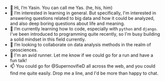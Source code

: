 - 👋 Hi, I’m Yasin. You can call me Yas. (he, his, him)
- 👀 I’m interested in learning in general. But specifically, I'm interested in answering questions related to big data and how it could be analyzed, and also deep boring questions about life and meaning.
- 🌱 I’m currently learning how to code, especially with `python` and `django`. I've been introduced to programming quite recently, so I'm busy building a solid mindset in this field currently.
- 💞️ I’m looking to collaborate on data analysis methods in the realm of geosciences.
- :runner: I'm an avid runner. Let me know if we could go for a run and have a fun talk!
- 📫 You could go for @SupernovifieD all across the web, and you could find me quite easily. Drop me a line, and I'd be more than happy to chat.

<!---
SupernovifieD/SupernovifieD is a ✨ special ✨ repository because its `README.md` (this file) appears on your GitHub profile.
You can click the Preview link to take a look at your changes.
--->
